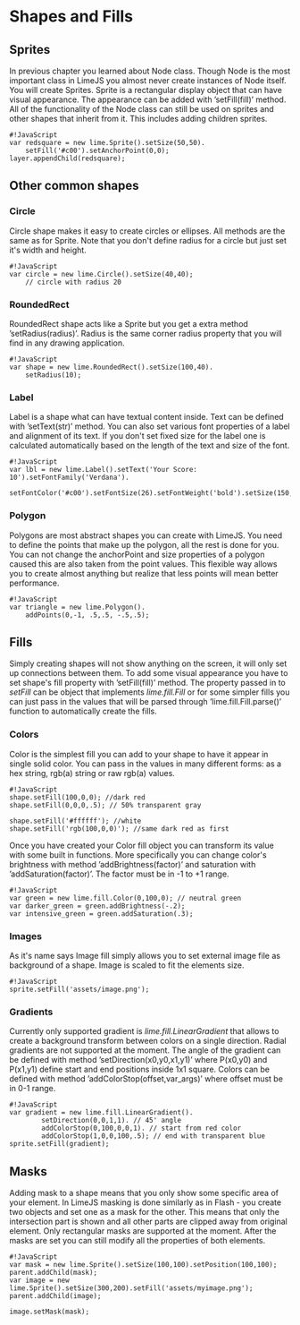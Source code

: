 # Shapes and Fills


## Sprites

In previous chapter you learned about Node class. Though Node is the most important class in LimeJS you almost never create instances of Node itself. You will create Sprites. Sprite is a rectangular display object that can have visual appearance. The appearance can be added with ’setFill(fill)’ method. All of the functionality of the Node class can still be used on sprites and other shapes that inherit from it. This includes adding children sprites.

	#!JavaScript
	var redsquare = new lime.Sprite().setSize(50,50).
		setFill('#c00').setAnchorPoint(0,0);
	layer.appendChild(redsquare);

## Other common shapes

### Circle

Circle shape makes it easy to create circles or ellipses. All methods are the same as for Sprite. Note that you don't define radius for a circle but just set it's width and height.

	#!JavaScript
	var circle = new lime.Circle().setSize(40,40);
		// circle with radius 20

### RoundedRect

RoundedRect shape acts like a Sprite but you get a extra method ’setRadius(radius)’. Radius is the same corner radius property that you will find in any drawing application.

	#!JavaScript
	var shape = new lime.RoundedRect().setSize(100,40).
		setRadius(10);
		
### Label

Label is a shape what can have textual content inside. Text can be defined with ’setText(str)’ method. You can also set various font properties of a label and alignment of its text. If you don't set fixed size for the label one is calculated automatically based on the length of the text and size of the font.

	#!JavaScript
	var lbl = new lime.Label().setText('Your Score: 10').setFontFamily('Verdana').
		setFontColor('#c00').setFontSize(26).setFontWeight('bold').setSize(150,30);


### Polygon

Polygons are most abstract shapes you can create with LimeJS. You need to define the points that make up the polygon, all the rest is done for you. You can not change the anchorPoint and size properties of a polygon caused this are also taken from the point values. This flexible way allows you to create almost anything but realize that less points will mean better performance.

	#!JavaScript
	var triangle = new lime.Polygon().
		addPoints(0,-1, .5,.5, -.5,.5);


## Fills

Simply creating shapes will not show anything on the screen, it will only set up connections between them. To add some visual appearance you have to set shape's fill property with ’setFill(fill)’ method. The property passed in to *setFill* can be object that implements *lime.fill.Fill* or for some simpler fills you can just pass in the values that will be parsed through ’lime.fill.Fill.parse()’ function to automatically create the fills.   

### Colors

Color is the simplest fill you can add to your shape to have it appear in single solid color. You can pass in the values in many different forms: as a hex string, rgb(a) string or raw rgb(a) values.

	#!JavaScript
	shape.setFill(100,0,0); //dark red
	shape.setFill(0,0,0,.5); // 50% transparent gray
	
	shape.setFill('#ffffff'); //white
	shape.setFill('rgb(100,0,0)'); //same dark red as first
	
Once you have created your Color fill object you can transform its value with some built in functions. More specifically you can change color's brightness with method ’addBrightness(factor)’ and saturation with ’addSaturation(factor)’. The factor must be in -1 to +1 range.

	#!JavaScript
	var green = new lime.fill.Color(0,100,0); // neutral green
	var darker_green = green.addBrightness(-.2);
	var intensive_green = green.addSaturation(.3);


### Images

As it's name says Image fill simply allows you to set external image file as background of a shape. Image is scaled to fit the elements size.

	#!JavaScript
	sprite.setFill('assets/image.png');


### Gradients

Currently only supported gradient is *lime.fill.LinearGradient* that allows to create a background transform between colors on a single direction. Radial gradients are not supported at the moment. The angle of the gradient can be defined with method ’setDirection(x0,y0,x1,y1)’ where P(x0,y0) and P(x1,y1) define start and end positions inside 1x1 square. Colors can be defined with method ’addColorStop(offset,var_args)’ where offset must be in 0-1 range.

	#!JavaScript
	var gradient = new lime.fill.LinearGradient().
			setDirection(0,0,1,1). // 45' angle 
			addColorStop(0,100,0,0,1). // start from red color
			addColorStop(1,0,0,100,.5); // end with transparent blue
	sprite.setFill(gradient);
	


## Masks

Adding mask to a shape means that you only show some specific area of your element. In LimeJS masking is done similarly as in Flash - you create two objects and set one as a mask for the other. This means that only the intersection part is shown and all other parts are clipped away from original element. Only rectangular masks are supported at the moment. After the masks are set you can still modify all the properties of both elements.

	#!JavaScript
	var mask = new lime.Sprite().setSize(100,100).setPosition(100,100);
	parent.addChild(mask);
	var image = new lime.Sprite().setSize(300,200).setFill('assets/myimage.png');
	parent.addChild(image);
	
	image.setMask(mask);
	
	

	

